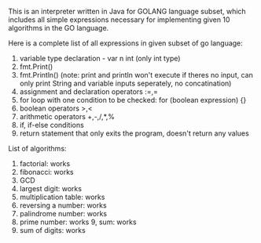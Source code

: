 This is an interpreter written in Java for GOLANG language subset, which includes all simple expressions necessary for implementing given 10 algorithms in the GO language. 

Here is a complete list  of all expressions in given subset of go language:
1. variable type declaration - var n int (only int type)
2. fmt.Print()
3. fmt.Println()   (note: print and println won't execute if theres no input, can only print String and variable inputs seperately, no concatination)
4. assignment and declaration operators :=,=
5. for loop with one condition to be checked: for (boolean expression) {} 
6. boolean operators >,<
7. arithmetic operators +,-,/,*,%
8. if, if-else conditions 
9. return statement that only exits the program, doesn't return any values


List of algorithms: 
1. factorial: works
2. fibonacci: works 
3. GCD
4. largest digit: works 
5. multiplication table: works 
6. reversing a number: works
7. palindrome number: works
8. prime number: works
9, sum: works
10. sum of digits: works
